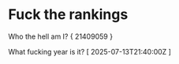 # Fuck the rankings

Who the hell am I?
{ 21409059 }

What fucking year is it?
[ 2025-07-13T21:40:00Z ]
